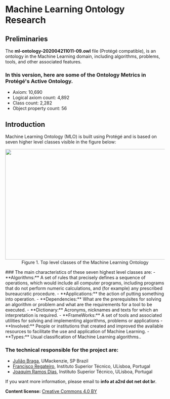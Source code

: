 # Machine Learning Ontology Research

## Preliminaries

The **ml-ontology-202004211011-09.owl** file (Protégé compatible), is an ontology in the Machine Learning domain, including algorithms, problems, tools, and other associated features.

### In this version, here are some of the Ontology Metrics in Protégé's Active Ontology.
- Axiom: 10,690
- Logical axiom count: 4,892
- Class count: 2,282
- Object property count: 56

## Introduction

Machine Learning Ontology (MLO) is built using Protégé and is based on seven higher level
classes visible in the figure below:

<p align="center">
<img src="http://a2rd.net.br/img/mlontologyTopClasses600.jpg" width="600px" height="349px">
  Figure 1. Top level classes of the Machine Learning Ontology
</p>
### The main characteristics of these seven highest level classes are:
- **Algorithms:** A set of rules that precisely defines a sequence of operations, which would include all computer programs, including programs that do not perform numeric calculations, and (for example) any prescribed bureaucratic procedure. 
- **Applications:** the action of putting something into operation.
- **Dependencies:** What are the prerequisites for solving an algorithm or problem and what are the requirements for a tool to be executed.
- **Dictionary:** Acronyms, nicknames and texts for which an interpretation is required.
- **FrameWorks:** A set of tools and associated utilities for solving and implementing algorithms, problems or applications
- **Involved:** People or institutions that created and improved the available resources to facilitate the use and application of Machine Learning. 
- **Types:** Usual classification of Machine Learning algorithms..


### The technical responsible for the project are:

- [Julião Braga](http://www.braga.net.br), UMackenzie, SP Brazil 
- [Francisco Regateiro](https://fenix.tecnico.ulisboa.pt/homepage/ist13522), Instituto Superior Técnico, ULisboa, Portugal 
- [Joaquim Ramos Dias](https://fenix.tecnico.ulisboa.pt/homepage/ist13137), Instituto Superior Técnico, ULisboa, Portugal 

If you want more information, please email to **info at a2rd dot net dot br**.

**Content license:** [Creative Commons 4.0 BY](http://creativecommons.org/licenses/by/4.0/) 
